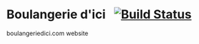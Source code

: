# Boulangerie d'ici  &nbsp; [![Build Status](https://travis-ci.org/mrancourt/mrancourt.com.svg?branch=master)](https://travis-ci.org/mrancourt/boulangeriedici.com.svg?branch=master)

boulangeriedici.com website
